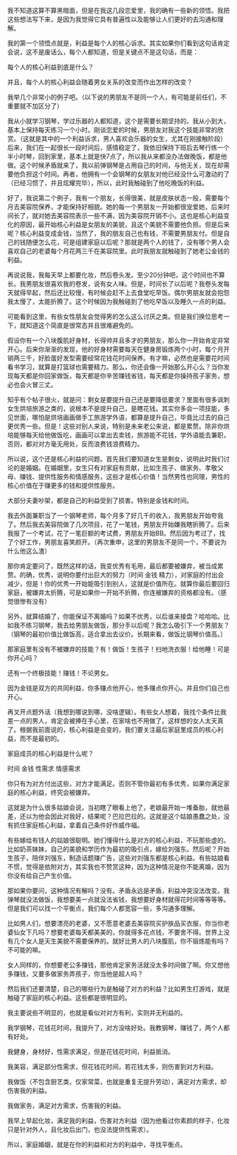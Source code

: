  
我不知道这算不算黑暗面，但是在我这几段恋爱里，我的确有一些新的领悟。我把这些想法写下来，是因为我觉得它具有普遍性以及能够让人们更好的去沟通和理解。

我的第一个领悟点就是，利益是每个人的核心诉求。其实如果你们看到这句话肯定会说，这不是废话么，每个人都知道，但是关键点不是这句话，而是：

每个人的核心利益到底是什么？

并且，每个人的核心利益会随着男女关系的改变而作出怎样的改变？

我举几个非常小的例子吧。（以下说的男朋友不是同一个人，有可能是前任们，不重要就不加区分了）

我从小就学习钢琴，学过乐器的人都知道，这个是需要长期坚持的。我从小到大，基本上保持每天练习一个小时。刚谈恋爱的时候，男朋友对我这个技能非常的欣赏。（这就是其中的一个利益诉求，男人喜欢会乐器的女生，尤其在刚接触阶段）后来，我们在一起很长一段时间后，感情稳定了，我依旧保持下班后去琴行练一个半小时琴，回到家里，基本上就是快7点了，所以我从来都没办法做晚饭，都是他做。这个时候矛盾就来了，我以前弹钢琴是占用自己的时间，与他无关，现在却需要他负担这个时间。再者，他拥有一个会钢琴的女朋友对他已经没什么可激动的了（已经习惯了，并且炫耀完毕），所以，此时我触碰到了他吃晚饭的利益。

好了，我说第二个例子，我有一个朋友，长得很美，就是皮肤状态一般，需要每个月去美容院保养，才能保持好相貌。她的每一个男朋友一开始都很宠爱她，后来时间长了，就对她去美容院表示一些不满，因为美容院开销不小。这也是核心利益变化的原因，最开始核心利益是女朋友的美貌，且这个美貌不需要他负担。但是后来呢？核心利益变成金钱，当然了，我的朋友自己也有钱，不需要男朋友付。但是自己的钱随便怎么花，可是组建家庭以后呢？那就是两个人的钱了，没有哪个男人会喜欢自己的老婆每个月花两三千在美容院里。此时我朋友就触碰到了她老公金钱的利益。

再说说我，我每天早上都要化妆，然后卷头发。至少20分钟吧，这个时间也不算长。我男朋友很喜欢我的卷发，说有女人味。但是，时间长了以后呢？我卷头发每天就得早起，然后还比较慢，有时候会赶不上去食堂吃早饭。偶尔男朋友就会抱怨我太慢了，太能折腾了。这个时候因为我触碰到了他吃早饭以及睡久一点的利益。

可能看到这里，有些女性朋友会觉得男的怎么这么讨厌之类。但是我们换位思考一下，就知道这个简直是很常态并且很难避免的。

假设你有一个八块腹肌好身材，长得帅并且多才的男朋友，那么你一开始肯定非常开心。后来你渐渐的发现，他的好身材需要每天在健身房锻炼两个小时，每个月开销两三千，好脸蛋好发型需要经常花钱花时间保养。有才嘛，必然也是需要花时间看书学习，就算是打篮球也需要精力。那么，你还会像一开始那么开心么？当你发现每天都是你回家做饭，每天都是你辛苦赚钱省钱，每天都是你操持孩子家务，想必也会火冒三丈。

知乎有个帖子很火，就是问：剩女是要提升自己还是要降低要求？里面有很多讽刺女生烘培旅游之类的，说根本不是提升自己，是瞎花钱。其实你多会一项技能，多见世面，哪怕是烘培画画做手工旅游学外语，都算是提升自己，毕竟比过去的自己更优秀一些。但是！这些对别人来说，特别是未来老公来说，都是累赘。除非你烘培能够每天给他做饭吃，画画可以拿出去卖钱，旅游能不花钱，学外语能去兼职，否则，都对对方毫无用处，反而浪费钱浪费精力。

所以说，这个还是核心利益的问题。首先我们要知道女生是剩女，说明此时我们讨论的是婚姻。在婚姻里，女生只有对家庭有贡献，比如生孩子、做家务、孝敬父母、赚钱、提供性服务和情感服务，这些才是核心价值！当然男性也同理，男性的核心价值在于赚更多的钱和提供性服务。

大部分夫妻吵架，都是自己的利益受到了损害。特别是金钱和时间。

我去外面兼职当了一个钢琴老师，每个月多了好几千的收入，我男朋友开始夸我了。然后我去美容院做了几次项目，花了一笔钱，男朋友开始嫌我瞎折腾了。后来我报了一个考试，花了一笔巨额的考试费，男朋友开始BB。然后因为考过了，找了个好工作，男朋友喜笑颜开。（再次重申，这里的男朋友不是同一个，不要说为什么他这么渣）

那你肯定要问了，既然这样的话，我变优秀有毛用，最后都要被嫌弃，被当成累赘。的确，优秀，说明你要付出巨大的努力（时间 金钱 精力），对家庭的付出会减少，但是！你的优秀一开始能吸引到别人，这就是价值所在。就算你最后要回归家庭，被嫌弃太折腾，可是如果你一开始不折腾，你连被嫌弃的资格都没有。（感觉很惨有没有）

另外，就算结婚了，你能保证不离婚吗？如果不优秀，以后谁来接盘？哈哈哈。比如我不练习钢琴，我去给男朋友做饭，那分手以后呢？我怎么吸引下一个男朋友？ （钢琴的最初价值比做饭高，适合拿出去议价。长期来看，做饭比钢琴价值高。）

那家庭里有没有不被嫌弃的技能？有！做饭！生孩子！扫地洗衣服！给他睡！可是你开心吗？

还有一个终极技能！赚钱！不论男女。

因为金钱是双方的共同利益，你多赚点他开心，他多赚点你开心。并且你们自己也开心。

再叉开点题外话（我想到哪说到哪，没啥逻辑）。有些女人想着，我找个条件比我差一点的男人，肯定会被捧在手心里，在家啥也不用做了。这样想的女人太天真了。根据我前面说的，核心利益是会变的，我们要关注最后家庭里成员的核心利益，而不是最初的。

家庭成员的核心利益是什么呢？

时间 金钱 性需求 情感需求 

你只有为对方付出这些，对方才能满足。否则不管你最初有多优秀，如果你满足家庭的核心利益，终究会被嫌弃。

这就是为什么很多姑娘会说，当初瞎了眼看上他了，老娘最开始一堆备胎，就他最差，还以为他会因此对我好，结果呢？巴拉巴拉的。这就是这个姑娘愚蠢之处，没有抓住家庭核心利益，拿着自己条件好作威作福。

有些嫁给有钱人的姑娘很聪明。她们懂得什么是对方的核心利益，不玩那些虚的。比如奶茶妹妹，自己的美貌和学历作为最初的吸引点，嫁给刘强东。然后呢？开始生孩子，陪伴刘强东，制造话题赚广告，这些对刘强东都是核心利益。有些姑娘看不惯，觉得是依附对方，其实我也不赞赏这种，因为这种情况是你不能离婚，因为你没有给自己产生价值。

那如果你要问，这种情况有解吗？没有。矛盾永远是矛盾，利益冲突没法改变。我弹琴就没法做饭，我想要美一点就没法省钱，我想要好身材就得花时间等等等等。但是我们可以找一个平衡点，我们每个人都宽容一些，多沟通多理解。

比如男人们，想要漂亮的老婆，又不愿意老婆去美容院买护肤品买衣服，你当你老婆仙女下凡吗？想要老婆每天都美美的，你就得多花点钱，不要舍不得。世界上没有几个女人是天生美貌不需要保养的。就好比男人的八块腹肌，你不锻炼能有吗？不可能的嘛。

女人同样的，你想要老公多赚钱，那他肯定家务活就没太多时间做了啊。你又想他多赚钱，又要多做家务弄孩子，你当他是超人吗？

然后我们还要清楚，自己的哪些行为是触碰了对方的利益？比如男生打游戏，就是触碰了家庭的核心利益。这些都是很明显的。

我主要说些不明显的，也就是看似对对方有利，实则并无利益的。

我学钢琴，花钱花时间，我提升了，对方没啥好处。我教钢琴，赚钱了，两个人都有好处。

我健身，身材好，性需求满足，但是花钱花时间，利益抵消。

我美容，满足部分性需求，但花钱花时间，若花钱太多，则伤害到对方利益。

我做饭（不包含厨艺类，仅家常菜，也就是重复无提升劳动），满足对方需求，却伤害我的利益。

我做家务，满足对方需求，伤害我的利益。

我早上早起化妆，满足我的利益，伤害对方利益（因为他看过你素颜的样子，化妆只是针对外人，且化妆后出门，也没法提供性需求）。

所以，家庭婚姻，就是在你的利益和对方的利益中，寻找平衡点。